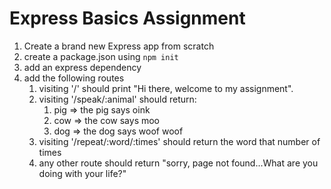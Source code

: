 # Express Basics Assignment

1. Create a brand new Express app from scratch
2. create a package.json using `npm init`
3. add an express dependency
4. add the following routes
    1. visiting '/' should print "Hi there, welcome to my assignment".
    2. visiting '/speak/:animal' should return: 
        1. pig => the pig says oink
        2. cow => the cow says moo
        3. dog => the dog says woof woof
    3.  visiting '/repeat/:word/:times' should return the word that number of times
    4.  any other route should return "sorry, page not found...What are you doing with your life?"